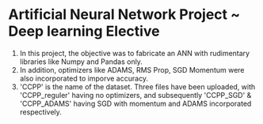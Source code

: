 # Artificial Neural Network Project ~ Deep learning Elective

1. In this project, the objective was to fabricate an ANN with rudimentary libraries like Numpy and Pandas only.
2. In addition, optimizers like ADAMS, RMS Prop, SGD Momentum were also incorporated to imporve accuracy. 
3. 'CCPP' is the name of the dataset. Three files have been uploaded, with 'CCPP_reguler' having no optimizers, and subsequently 'CCPP_SGD' & 'CCPP_ADAMS' having SGD with momentum and ADAMS incorporated respectively.

